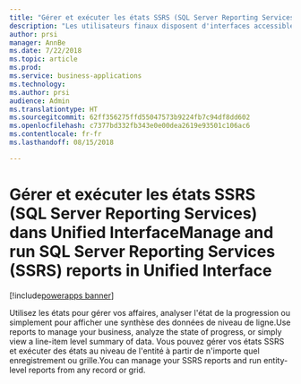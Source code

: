 ```yaml
---
title: "Gérer et exécuter les états SSRS (SQL Server Reporting Services) dans Unified Interface"
description: "Les utilisateurs finaux disposent d'interfaces accessibles pour créer, gérer et exécuter des états Reporting Services"
author: prsi
manager: AnnBe
ms.date: 7/22/2018
ms.topic: article
ms.prod: 
ms.service: business-applications
ms.technology: 
ms.author: prsi
audience: Admin
ms.translationtype: HT
ms.sourcegitcommit: 62ff356275ffd55047573b9224fb7c94df8dd602
ms.openlocfilehash: c7377bd332fb343e0e00dea2619e93501c106ac6
ms.contentlocale: fr-fr
ms.lasthandoff: 08/15/2018

---
```

# <a name="manage-and-run-sql-server-reporting-services-ssrs-reports-in-unified-interface"></a><span data-ttu-id="b501c-103">Gérer et exécuter les états SSRS (SQL Server Reporting Services) dans Unified Interface</span><span class="sxs-lookup"><span data-stu-id="b501c-103">Manage and run SQL Server Reporting Services (SSRS) reports in Unified Interface</span></span>

[!include[powerapps banner](../includes/powerapps.md)]



<span data-ttu-id="b501c-104">Utilisez les états pour gérer vos affaires, analyser l'état de la progression ou simplement pour afficher une synthèse des données de niveau de ligne.</span><span class="sxs-lookup"><span data-stu-id="b501c-104">Use reports to manage your business, analyze the state of progress, or simply view a line-item level summary of data.</span></span> <span data-ttu-id="b501c-105">Vous pouvez gérer vos états SSRS et exécuter des états au niveau de l'entité à partir de n'importe quel enregistrement ou grille.</span><span class="sxs-lookup"><span data-stu-id="b501c-105">You can manage your SSRS reports and run entity-level reports from any record or grid.</span></span>

